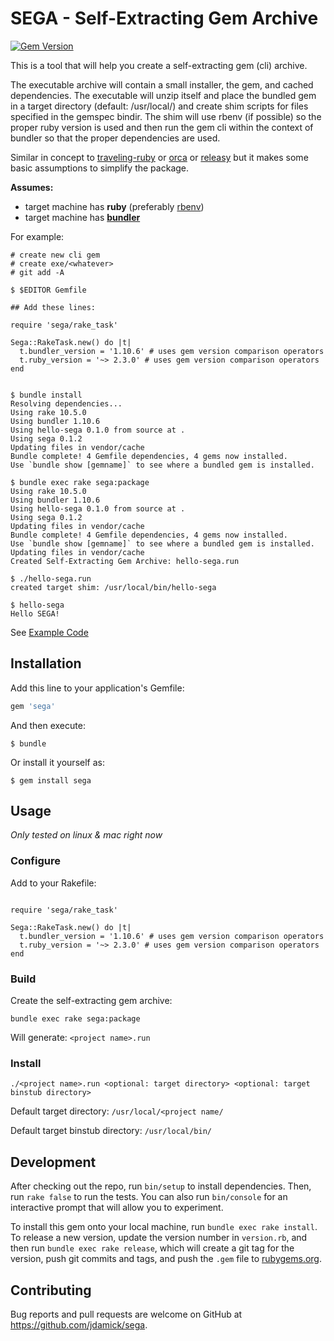 # SEGA - Self-Extracting Gem Archive

[![Gem Version](https://badge.fury.io/rb/sega.svg)](https://badge.fury.io/rb/sega)

This is a tool that will help you create a self-extracting gem (cli) archive.

The executable archive will contain a small installer, the gem, and cached dependencies.  The executable will unzip itself and place the bundled gem in a target directory (default: /usr/local/<project>) and create shim scripts for files specified in the gemspec bindir.  The shim will use rbenv (if possible) so the proper ruby version is used and then run the gem cli within the context of bundler so that the proper dependencies are used.

Similar in concept to [traveling-ruby](https://github.com/phusion/traveling-ruby) or [orca](https://github.com/larsch/ocra) or [releasy](https://github.com/Spooner/releasy) but it makes some basic assumptions to simplify the package.


**Assumes:**
* target machine has **ruby** (preferably [rbenv](https://github.com/rbenv/rbenv))
* target machine has **[bundler](http://bundler.io/)**


For example:

```
# create new cli gem
# create exe/<whatever>
# git add -A

$ $EDITOR Gemfile

## Add these lines:

require 'sega/rake_task'

Sega::RakeTask.new() do |t|
  t.bundler_version = '1.10.6' # uses gem version comparison operators
  t.ruby_version = '~> 2.3.0' # uses gem version comparison operators
end


$ bundle install
Resolving dependencies...
Using rake 10.5.0
Using bundler 1.10.6
Using hello-sega 0.1.0 from source at .
Using sega 0.1.2
Updating files in vendor/cache
Bundle complete! 4 Gemfile dependencies, 4 gems now installed.
Use `bundle show [gemname]` to see where a bundled gem is installed.

$ bundle exec rake sega:package
Using rake 10.5.0
Using bundler 1.10.6
Using hello-sega 0.1.0 from source at .
Using sega 0.1.2
Updating files in vendor/cache
Bundle complete! 4 Gemfile dependencies, 4 gems now installed.
Use `bundle show [gemname]` to see where a bundled gem is installed.
Updating files in vendor/cache
Created Self-Extracting Gem Archive: hello-sega.run

$ ./hello-sega.run
created target shim: /usr/local/bin/hello-sega

$ hello-sega
Hello SEGA!
```
See [Example Code](example/hello-sega)


## Installation

Add this line to your application's Gemfile:

```ruby
gem 'sega'
```

And then execute:

    $ bundle

Or install it yourself as:

    $ gem install sega

## Usage

_Only tested on linux & mac right now_

### Configure

Add to your Rakefile:

```

require 'sega/rake_task'

Sega::RakeTask.new() do |t|
  t.bundler_version = '1.10.6' # uses gem version comparison operators
  t.ruby_version = '~> 2.3.0' # uses gem version comparison operators
end

```

### Build

Create the self-extracting gem archive:

```
bundle exec rake sega:package
```

Will generate: ```<project name>.run```


### Install


```
./<project name>.run <optional: target directory> <optional: target binstub directory>
```

Default target directory:  ```/usr/local/<project name/```

Default target binstub directory:  ```/usr/local/bin/```


## Development

After checking out the repo, run `bin/setup` to install dependencies. Then, run `rake false` to run the tests. You can also run `bin/console` for an interactive prompt that will allow you to experiment.

To install this gem onto your local machine, run `bundle exec rake install`. To release a new version, update the version number in `version.rb`, and then run `bundle exec rake release`, which will create a git tag for the version, push git commits and tags, and push the `.gem` file to [rubygems.org](https://rubygems.org).

## Contributing

Bug reports and pull requests are welcome on GitHub at https://github.com/jdamick/sega.
